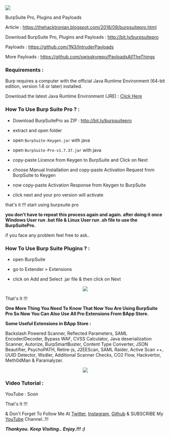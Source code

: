 <p align="left"><img src="https://github.com/thehackingsage/burpsuite/blob/master/Logo.png?raw=true" /></p>
<p align="left">BurpSuite Pro, Plugins and Payloads</p>

Article : https://thehacktronian.blogspot.com/2018/09/burpsuitepro.html

Download BurpSuite Pro, Plugins and Payloads : http://bit.ly/burpsuitepro

Payloads : https://github.com/1N3/IntruderPayloads

More Payloads : https://github.com/swisskyrepo/PayloadsAllTheThings

### Requirements :

Burp requires a computer with the official Java Runtime Environment (64-bit edition, version 1.6 or later) installed.

Download the latest Java Runtime Environment (JRE) : [Click Here](https://www.oracle.com/technetwork/java/javase/downloads/jre10-downloads-4417026.html)

### How To Use Burp Suite Pro ? :

* Download BurpSuitePro as ZIP : http://bit.ly/burpsuitepro

* extract and open folder

* open ```BurpSuite-Keygen.jar``` with java

* open ```BurpSuite-Pro-v1.7.37.jar``` with java

* copy-paste Licence from Keygen to BurpSuite and Click on Next

* choose Manual Installation and copy-paste Activation Request from BurpSuite to Keygen

* now copy-paste Activation Response from Keygen to BurpSuite

* click next and your pro version will activate 

that's it !!! start using burpsuite pro 

**you don't have to repeat this process again and again. after doing it once Windows User run .bat file & Linux User run .sh file to use the BurpSuitePro.**

if you face any problem feel free to ask..

### How To Use Burp Suite Plugins ? :

* open BurpSuite 

* go to Extender > Extensions

* click on Add and Select .jar file & then click on Next

<p align="center"><img src="https://github.com/thehackingsage/burpsuite/blob/master/Plugin.png?raw=true" /></p>

That's It !!! 

**One More Thing You Need To Know That Now You Are Using BurpSuite Pro So Now You Can Also Use All Pro Extensions From BApp Store.** 

**Some Useful Extensions in BApp Store :** 
 
Backslash Powered Scanner, Reflected Parameters, SAML Encoder/Decoder, Bypass WAF, CVSS Calculator, Java deserialization Scanner, Autorize, BurpSmartBuster, Content Type Converter, JSON Beautifier, PsychoPATH, Retire-js, J2EEScan, SAML Raider, Active Scan ++, UUID Detector, Wsdler, Additional Scanner Checks, CO2 Flow, Hackvertor, Meth0dMan & Paramalyzer.

<p align="center"><img src="https://github.com/thehackingsage/burpsuite/blob/master/BApp.png?raw=true" /></p>

### Video Tutorial : 

YouTube : Soon

That's It !!!

& Don't Forget To Follow Me At [Twitter](https://www.twitter.com/thehackingsage), [Instagram](https://www.instagram.com/thehackingsage), [Github](https://www.github.com/thehackingsage) & SUBSCRIBE My [YouTube](https://www.youtube.com/channel/UCYK1n9A4TUq1CvGc6F3DzoA) Channel..!!!

***Thankyou.***
***Keep Visiting..***
***Enjoy.!!! :)***
